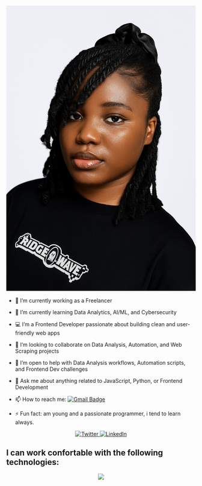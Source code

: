 <img src="https://github.com/Marvy-ctrl/Marvy-ctrl/blob/main/profile_image.png">

- 🔭 I’m currently working as a Freelancer
- 🌱 I’m currently learning Data Analytics, AI/ML, and Cybersecurity
- 💻 I’m a Frontend Developer passionate about building clean and user-friendly web apps
- 👯 I’m looking to collaborate on Data Analysis, Automation, and Web Scraping projects
- 🤔 I’m open to help with Data Analysis workflows, Automation scripts, and Frontend Dev challenges
- 💬 Ask me about anything related to JavaScript, Python, or Frontend Development
- 📫 How to reach me: [![Gmail Badge](https://img.shields.io/badge/-popoolamarvellous51-c14438?style=social&logo=Gmail&logoColor=red)](mailto:popoolamarvellous51@gmail.com)


 
- ⚡ Fun fact: am young and a passionate programmer, i tend to learn always.

<p align="center">
<a href="https://x.com/PopoolaMar54738" target="_blank">
    <img src="https://img.shields.io/badge/twitter-%231DA1F2.svg?&style=for-the-badge&logo=twitter&logoColor=white&color=071A2C" alt="Twitter"/>
</a>

<a href="https://www.linkedin.com/in/marvellous-popoola-80a1b42b6/" target="_blank">
    <img src="https://img.shields.io/badge/linkedin-%230077B5.svg?&style=for-the-badge&logo=linkedin&logoColor=white&color=071A2C" alt="LinkedIn"/>
</a>
</p>


## I can work confortable with the following technologies:

<p align="center">
<a href="https://skillicons.dev">
  <img src="https://skillicons.dev/icons?i=py,js,django,selenium,html,css,mysql,linux,tensorflow" />
</a>

</p>


<!-- [![My Skills](https://skillicons.dev/icons?i=py,js,html,selenium,django,css,git,linux,mysql,tensorflow&theme=light&perline=5)](https://skillicons.dev) -->
